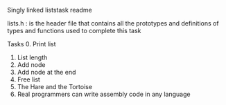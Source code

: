 Singly linked liststask readme

lists.h : is the header file that contains all the prototypes and definitions of types and functions used to complete this task

Tasks
0. Print list
1. List length
2. Add node
3. Add node at the end
4. Free list
5. The Hare and the Tortoise
6. Real programmers can write assembly code in any language
